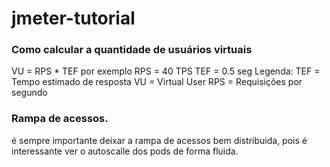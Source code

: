 # jmeter-tutorial
### Como calcular a quantidade de usuários virtuais
VU = RPS * TEF
por exemplo RPS = 40 TPS
TEF = 0.5 seg
Legenda:
TEF = Tempo estimado de resposta
VU = Virtual User
RPS = Requisições por segundo

### Rampa de acessos.
é sempre importante deixar a rampa de acessos bem distribuida, pois é interessante ver o autoscalle dos pods de forma fluida.
